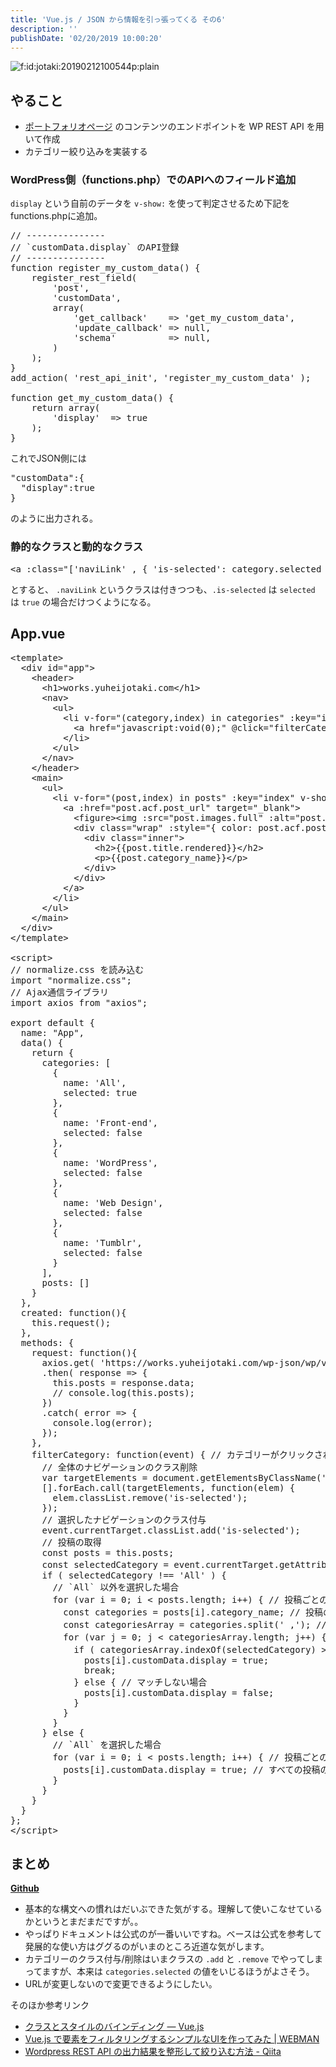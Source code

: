 ```yaml
---
title: 'Vue.js / JSON から情報を引っ張ってくる その6'
description: ''
publishDate: '02/20/2019 10:00:20'
---
```


<p><span itemscope itemtype="http://schema.org/Photograph"><img src="/images/hatena/20190212100544.png" alt="f:id:jotaki:20190212100544p:plain" title="f:id:jotaki:20190212100544p:plain" class="hatena-fotolife" itemprop="image" /></span></p>

<h2>やること</h2>

<ul>
<li><a href="https://works.yuheijotaki.com">ポートフォリオページ</a> のコンテンツのエンドポイントを WP REST API を用いて作成</li>
<li>カテゴリー絞り込みを実装する</li>
</ul>

<h3>WordPress側（functions.php）でのAPIへのフィールド追加</h3>

<p> <code>display</code> という自前のデータを <code>v-show:</code> を使って判定させるため下記をfunctions.phpに追加。</p>

<pre class="code lang-php" data-lang="php" data-unlink>// ---------------
// `customData.display` のAPI登録
// ---------------
function register_my_custom_data() {
    register_rest_field(
        'post',
        'customData',
        array(
            'get_callback'    =<span class="synError">&gt;</span> 'get_my_custom_data',
            'update_callback' =<span class="synError">&gt;</span> null,
            'schema'          =<span class="synError">&gt;</span> null,
        )
    );
}
add_action( 'rest_api_init', 'register_my_custom_data' );

function get_my_custom_data() {
    return array(
        'display'  =<span class="synError">&gt;</span> true
    );
}
</pre>

<p>これでJSON側には</p>

<pre class="code lang-json" data-lang="json" data-unlink>&quot;<span class="synStatement">customData</span>&quot;:<span class="synSpecial">{</span>
  &quot;<span class="synStatement">display</span>&quot;:<span class="synConstant">true</span>
<span class="synSpecial">}</span>
</pre>

<p>のように出力される。</p>

<h3>静的なクラスと動的なクラス</h3>

<pre class="code lang-html" data-lang="html" data-unlink><span class="synIdentifier">&lt;</span><span class="synStatement">a</span><span class="synIdentifier"> :</span><span class="synType">class</span><span class="synIdentifier">=</span><span class="synConstant">&quot;['naviLink' , { 'is-selected': category.selected }]&quot;</span><span class="synIdentifier">&gt;</span>...<span class="synIdentifier">&lt;/</span><span class="synStatement">a</span><span class="synIdentifier">&gt;</span>
</pre>

<p>とすると、 <code>.naviLink</code> というクラスは付きつつも、<code>.is-selected</code> は <code>selected</code> は <code>true</code> の場合だけつくようになる。</p>

<h2>App.vue</h2>

<pre class="code lang-javascript" data-lang="javascript" data-unlink>&lt;template&gt;
  &lt;div id=<span class="synConstant">&quot;app&quot;</span>&gt;
    &lt;header&gt;
      &lt;h1&gt;works.yuheijotaki.com&lt;/h1&gt;
      &lt;nav&gt;
        &lt;ul&gt;
          &lt;li v-<span class="synStatement">for</span>=<span class="synConstant">&quot;(category,index) in categories&quot;</span> :key=<span class="synConstant">&quot;index&quot;</span>&gt;
            &lt;a href=<span class="synConstant">&quot;javascript:void(0);&quot;</span> @click=<span class="synConstant">&quot;filterCategory&quot;</span> :data-category=<span class="synConstant">&quot;category.name&quot;</span> :<span class="synStatement">class</span>=<span class="synConstant">&quot;['naviLink' , { 'is-selected': category.selected }]&quot;</span>&gt;<span class="synIdentifier">{{</span>category.name<span class="synIdentifier">}}</span>&lt;/a&gt;
          &lt;/li&gt;
        &lt;/ul&gt;
      &lt;/nav&gt;
    &lt;/header&gt;
    &lt;main&gt;
      &lt;ul&gt;
        &lt;li v-<span class="synStatement">for</span>=<span class="synConstant">&quot;(post,index) in posts&quot;</span> :key=<span class="synConstant">&quot;index&quot;</span> v-show=<span class="synConstant">&quot;post.customData.display&quot;</span>&gt;
          &lt;a :href=<span class="synConstant">&quot;post.acf.post_url&quot;</span> target=<span class="synConstant">&quot;_blank&quot;</span>&gt;
            &lt;figure&gt;&lt;img :src=<span class="synConstant">&quot;post.images.full&quot;</span> :alt=<span class="synConstant">&quot;post.title.rendered&quot;</span>&gt;&lt;/figure&gt;
            &lt;div <span class="synStatement">class</span>=<span class="synConstant">&quot;wrap&quot;</span> :style=<span class="synConstant">&quot;{ color: post.acf.post_color_letter, background: post.acf.post_color_bg }&quot;</span>&gt;
              &lt;div <span class="synStatement">class</span>=<span class="synConstant">&quot;inner&quot;</span>&gt;
                &lt;h2&gt;<span class="synIdentifier">{{</span>post.title.rendered<span class="synIdentifier">}}</span>&lt;/h2&gt;
                &lt;p&gt;<span class="synIdentifier">{{</span>post.category_name<span class="synIdentifier">}}</span>&lt;/p&gt;
              &lt;/div&gt;
            &lt;/div&gt;
          &lt;/a&gt;
        &lt;/li&gt;
      &lt;/ul&gt;
    &lt;/main&gt;
  &lt;/div&gt;
&lt;/template&gt;

&lt;script&gt;
<span class="synComment">// normalize.css を読み込む</span>
<span class="synStatement">import</span> <span class="synConstant">&quot;normalize.css&quot;</span>;
<span class="synComment">// Ajax通信ライブラリ</span>
<span class="synStatement">import</span> axios from <span class="synConstant">&quot;axios&quot;</span>;

<span class="synStatement">export</span> <span class="synStatement">default</span> <span class="synIdentifier">{</span>
  name: <span class="synConstant">&quot;App&quot;</span>,
  data() <span class="synIdentifier">{</span>
    <span class="synStatement">return</span> <span class="synIdentifier">{</span>
      categories: <span class="synIdentifier">[</span>
        <span class="synIdentifier">{</span>
          name: <span class="synConstant">'All'</span>,
          selected: <span class="synConstant">true</span>
        <span class="synIdentifier">}</span>,
        <span class="synIdentifier">{</span>
          name: <span class="synConstant">'Front-end'</span>,
          selected: <span class="synConstant">false</span>
        <span class="synIdentifier">}</span>,
        <span class="synIdentifier">{</span>
          name: <span class="synConstant">'WordPress'</span>,
          selected: <span class="synConstant">false</span>
        <span class="synIdentifier">}</span>,
        <span class="synIdentifier">{</span>
          name: <span class="synConstant">'Web Design'</span>,
          selected: <span class="synConstant">false</span>
        <span class="synIdentifier">}</span>,
        <span class="synIdentifier">{</span>
          name: <span class="synConstant">'Tumblr'</span>,
          selected: <span class="synConstant">false</span>
        <span class="synIdentifier">}</span>
      <span class="synIdentifier">]</span>,
      posts: <span class="synIdentifier">[]</span>
    <span class="synIdentifier">}</span>
  <span class="synIdentifier">}</span>,
  created: <span class="synIdentifier">function</span>()<span class="synIdentifier">{</span>
    <span class="synIdentifier">this</span>.request();
  <span class="synIdentifier">}</span>,
  methods: <span class="synIdentifier">{</span>
    request: <span class="synIdentifier">function</span>()<span class="synIdentifier">{</span>
      axios.get( <span class="synConstant">'https://works.yuheijotaki.com/wp-json/wp/v2/posts?per_page=100'</span> )
      .then( response =&gt; <span class="synIdentifier">{</span>
        <span class="synIdentifier">this</span>.posts = response.data;
        <span class="synComment">// console.log(this.posts);</span>
      <span class="synIdentifier">}</span>)
      .<span class="synStatement">catch</span>( error =&gt; <span class="synIdentifier">{</span>
        console.log(error);
      <span class="synIdentifier">}</span>);
    <span class="synIdentifier">}</span>,
    filterCategory: <span class="synIdentifier">function</span>(<span class="synStatement">event</span>) <span class="synIdentifier">{</span> <span class="synComment">// カテゴリーがクリックされたとき用のメソッド</span>
      <span class="synComment">// 全体のナビゲーションのクラス削除</span>
      <span class="synIdentifier">var</span> targetElements = <span class="synStatement">document</span>.getElementsByClassName(<span class="synConstant">'naviLink'</span>);
      <span class="synIdentifier">[]</span>.forEach.call(targetElements, <span class="synIdentifier">function</span>(elem) <span class="synIdentifier">{</span>
        elem.classList.remove(<span class="synConstant">'is-selected'</span>);
      <span class="synIdentifier">}</span>);
      <span class="synComment">// 選択したナビゲーションのクラス付与</span>
      <span class="synStatement">event</span>.currentTarget.classList.add(<span class="synConstant">'is-selected'</span>);
      <span class="synComment">// 投稿の取得</span>
      <span class="synStatement">const</span> posts = <span class="synIdentifier">this</span>.posts;
      <span class="synStatement">const</span> selectedCategory = <span class="synStatement">event</span>.currentTarget.getAttribute(<span class="synConstant">'data-category'</span>); <span class="synComment">// クリックしたカテゴリーの取得</span>
      <span class="synStatement">if</span> ( selectedCategory !== <span class="synConstant">'All'</span> ) <span class="synIdentifier">{</span>
        <span class="synComment">// `All` 以外を選択した場合</span>
        <span class="synStatement">for</span> (<span class="synIdentifier">var</span> i = 0; i &lt; posts.length; i++) <span class="synIdentifier">{</span> <span class="synComment">// 投稿ごとのループ</span>
          <span class="synStatement">const</span> categories = posts<span class="synIdentifier">[</span>i<span class="synIdentifier">]</span>.category_name; <span class="synComment">// 投稿のカテゴリーを取得</span>
          <span class="synStatement">const</span> categoriesArray = categories.split(<span class="synConstant">' ,'</span>); <span class="synComment">// 取得したカテゴリーを配列に変換</span>
          <span class="synStatement">for</span> (<span class="synIdentifier">var</span> j = 0; j &lt; categoriesArray.length; j++) <span class="synIdentifier">{</span> <span class="synComment">// 投稿内のカテゴリーごとのループ</span>
            <span class="synStatement">if</span> ( categoriesArray.indexOf(selectedCategory) &gt;= 0 ) <span class="synIdentifier">{</span> <span class="synComment">// 投稿に属するカテゴリーが含まれる場合</span>
              posts<span class="synIdentifier">[</span>i<span class="synIdentifier">]</span>.customData.display = <span class="synConstant">true</span>;
              <span class="synStatement">break</span>;
            <span class="synIdentifier">}</span> <span class="synStatement">else</span> <span class="synIdentifier">{</span> <span class="synComment">// マッチしない場合</span>
              posts<span class="synIdentifier">[</span>i<span class="synIdentifier">]</span>.customData.display = <span class="synConstant">false</span>;
            <span class="synIdentifier">}</span>
          <span class="synIdentifier">}</span>
        <span class="synIdentifier">}</span>
      <span class="synIdentifier">}</span> <span class="synStatement">else</span> <span class="synIdentifier">{</span>
        <span class="synComment">// `All` を選択した場合</span>
        <span class="synStatement">for</span> (<span class="synIdentifier">var</span> i = 0; i &lt; posts.length; i++) <span class="synIdentifier">{</span> <span class="synComment">// 投稿ごとのループ</span>
          posts<span class="synIdentifier">[</span>i<span class="synIdentifier">]</span>.customData.display = <span class="synConstant">true</span>; <span class="synComment">// すべての投稿の `display` を `true` に</span>
        <span class="synIdentifier">}</span>
      <span class="synIdentifier">}</span>
    <span class="synIdentifier">}</span>
  <span class="synIdentifier">}</span>
<span class="synIdentifier">}</span>;
&lt;/script&gt;
</pre>

<h2>まとめ</h2>

<p><a href="https://github.com/yuheijotaki/vue-study_20190219"><strong>Github</strong></a></p>

<ul>
<li>基本的な構文への慣れはだいぶできた気がする。理解して使いこなせているかというとまだまだですが。。</li>
<li>やっぱりドキュメントは公式のが一番いいですね。ベースは公式を参考して発展的な使い方はググるのがいまのところ近道な気がします。</li>
<li>カテゴリーのクラス付与/削除はいまクラスの <code>.add</code> と  <code>.remove</code> でやってしまってますが、本来は <code>categories.selected</code> の値をいじるほうがよさそう。</li>
<li>URLが変更しないので変更できるようにしたい。</li>
</ul>

<p>そのほか参考リンク</p>

<ul>
<li><a href="https://jp.vuejs.org/v2/guide/class-and-style.html">クラスとスタイルのバインディング — Vue.js</a></li>
<li><a href="https://webman-japan.com/playground/vue-simple-filiter/">Vue.js で要素をフィルタリングするシンプルなUIを作ってみた | WEBMAN</a></li>
<li><a href="https://qiita.com/kinshist/items/c131a1ec9cedb34f54ec">Wordpress REST API の出力結果を整形して絞り込む方法 - Qiita</a></li>
</ul>
